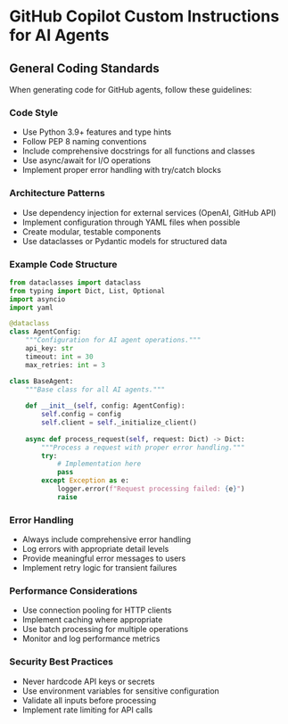 # GitHub Copilot Custom Instructions for AI Agents

## General Coding Standards

When generating code for GitHub agents, follow these guidelines:

### Code Style
- Use Python 3.9+ features and type hints
- Follow PEP 8 naming conventions
- Include comprehensive docstrings for all functions and classes
- Use async/await for I/O operations
- Implement proper error handling with try/catch blocks

### Architecture Patterns
- Use dependency injection for external services (OpenAI, GitHub API)
- Implement configuration through YAML files when possible
- Create modular, testable components
- Use dataclasses or Pydantic models for structured data

### Example Code Structure
```python
from dataclasses import dataclass
from typing import Dict, List, Optional
import asyncio
import yaml

@dataclass
class AgentConfig:
    """Configuration for AI agent operations."""
    api_key: str
    timeout: int = 30
    max_retries: int = 3

class BaseAgent:
    """Base class for all AI agents."""
    
    def __init__(self, config: AgentConfig):
        self.config = config
        self.client = self._initialize_client()
    
    async def process_request(self, request: Dict) -> Dict:
        """Process a request with proper error handling."""
        try:
            # Implementation here
            pass
        except Exception as e:
            logger.error(f"Request processing failed: {e}")
            raise
```

### Error Handling
- Always include comprehensive error handling
- Log errors with appropriate detail levels
- Provide meaningful error messages to users
- Implement retry logic for transient failures

### Performance Considerations
- Use connection pooling for HTTP clients
- Implement caching where appropriate
- Use batch processing for multiple operations
- Monitor and log performance metrics

### Security Best Practices
- Never hardcode API keys or secrets
- Use environment variables for sensitive configuration
- Validate all inputs before processing
- Implement rate limiting for API calls